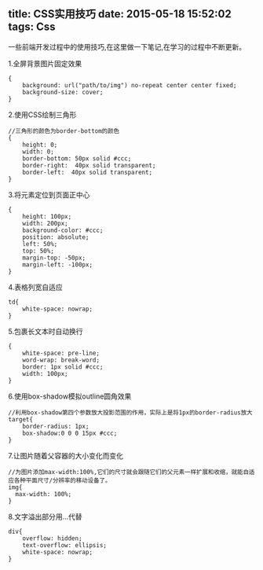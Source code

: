 title: CSS实用技巧
date: 2015-05-18 15:52:02
tags: Css
---

一些前端开发过程中的使用技巧,在这里做一下笔记,在学习的过程中不断更新。

<!-- more -->

1.全屏背景图片固定效果

	{
		background: url("path/to/img") no-repeat center center fixed;
		background-size: cover;
	}

2.使用CSS绘制三角形

	//三角形的颜色为border-bottom的颜色
	{
		height: 0;
        width: 0;
        border-bottom: 50px solid #ccc;
        border-right:  40px solid transparent;
        border-left:  40px solid transparent;
	}

3.将元素定位到页面正中心

	{
		height: 100px;
        width: 200px;
        background-color: #ccc;
        position: absolute;
        left: 50%;
        top: 50%;
        margin-top: -50px;
        margin-left: -100px;
	}

4.表格列宽自适应

	td{
		white-space: nowrap;
	}

5.包裹长文本时自动换行

	{
		white-space: pre-line;
        word-wrap: break-word;
        border: 1px solid #ccc;
        width: 100px;
	}
	
6.使用box-shadow模拟outline圆角效果

    //利用box-shadow第四个参数放大投影范围的作用，实际上是将1px的border-radius放大
    target{
        border-radius: 1px;
        box-shadow:0 0 0 15px #ccc;
    }
    
7.让图片随着父容器的大小变化而变化

    //为图片添加max-width:100%,它们的尺寸就会跟随它们的父元素一样扩展和收缩，就能自适应各种平面尺寸/分辨率的移动设备了。
	img{
      max-width: 100%;
	}
	
8.文字溢出部分用...代替

    div{
        overflow: hidden;
        text-overflow: ellipsis;
        white-space: nowrap;
    }
	